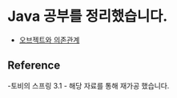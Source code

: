 # Java 공부를 정리했습니다.
- [오브젝트와 의존관계](https://github.com/RyuJungSik/Study/blob/main/Spring/(01)%EC%98%A4%EB%B8%8C%EC%A0%9D%ED%8A%B8%EC%99%80%20%EC%9D%98%EC%A1%B4%EA%B4%80%EA%B3%84.md)


## Reference
-토비의 스프링 3.1 - 해당 자료를 통해 재가공 했습니다.
